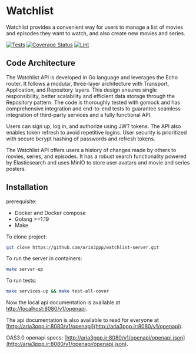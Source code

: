 # Watchlist

Watchlist provides a convenient way for users to manage a list of movies and episodes they want to watch, and also create new movies and series.

[![Tests](https://github.com/aria3ppp/watchlist-server/actions/workflows/tests.yml/badge.svg)](https://github.com/aria3ppp/watchlist-server/actions/workflows/tests.yml)
[![Coverage Status](https://coveralls.io/repos/github/aria3ppp/watchlist-server/badge.svg?branch=master)](https://coveralls.io/github/aria3ppp/watchlist-server?branch=master)
[![Lint](https://github.com/aria3ppp/watchlist-server/actions/workflows/lint.yml/badge.svg)](https://github.com/aria3ppp/watchlist-server/actions/workflows/lint.yml)

## Code Architecture
The Watchlist API is developed in Go language and leverages the Echo router. It follows a modular, three-layer architecture with Transport, Application, and Repository layers. This design ensures single responsibility, better scalability and efficient data storage through the Repository pattern. The code is thoroughly tested with gomock and has comprehensive integration and end-to-end tests to guarantee seamless integration of third-party services and a fully functional API.

Users can sign up, log in, and authorize using JWT tokens. The API also enables token refresh to avoid repetitive logins. User security is prioritized with secure bcrypt hashing of passwords and refresh tokens.

The Watchlist API offers users a history of changes made by others to movies, series, and episodes. It has a robust search functionality powered by Elasticsearch and uses MinIO to store user avatars and movie and series posters.

## Installation
prerequisite:

- Docker and Docker compose
- Golang >=1.19
- Make

To clone project:

```bash
git clone https://github.com/aria3ppp/watchlist-server.git
```


To run the server in containers:

```bash
make server-up
```

To run tests:

```bash
make services-up && make test-all-cover
```

Now the local api documentation is available at [http://localhost:8080/v1/openapi](http://localhost:8080/v1/openapi).

The api documentation is also available to read for everyone at [http://aria3ppp.ir:8080/v1/openapi](http://aria3ppp.ir:8080/v1/openapi).

OAS3.0 openapi specs: [http://aria3ppp.ir:8080/v1/openapi/openapi.json](http://aria3ppp.ir:8080/v1/openapi/openapi.json).